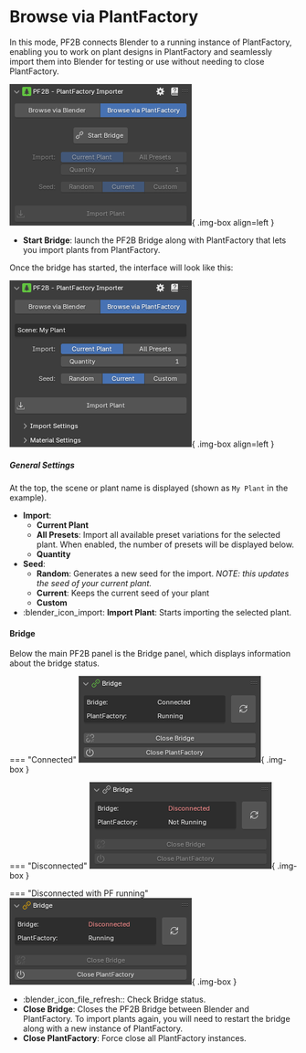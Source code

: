 # Browse via PlantFactory

In this mode, PF2B connects Blender to a running instance of PlantFactory, enabling you to work on plant designs in PlantFactory and seamlessly import them into Blender for testing or use without needing to close PlantFactory.

![Browse via PlantFactory](../images/browse-via-plantfactory_bridge-disconnected_cropped.webp){ .img-box align=left }

- **Start Bridge**: launch the PF2B Bridge along with PlantFactory that lets you import plants from PlantFactory.

<div style="clear:both"></div>

Once the bridge has started, the interface will look like this:

![Browse via PlantFactory](../images/browse-via-plantfactory_bridge-connected.webp){ .img-box align=left }

##### General Settings

At the top, the scene or plant name is displayed (shown as `My Plant` in the example).

- **Import**:
    - **Current Plant**
    - **All Presets**: Import all available preset variations for the selected plant. When enabled, the number of presets will be displayed below.
    - **Quantity**
- **Seed**:
    - **Random**: Generates a new seed for the import. *NOTE: this updates the seed of your current plant.*
    - **Current**: Keeps the current seed of your plant
    - **Custom**
- :blender_icon_import: **Import Plant**: Starts importing the selected plant.

<div style="clear:both"></div>


#### Bridge

Below the main PF2B panel is the Bridge panel, which displays information about the bridge status.

=== "Connected"
    ![Bridge](../images/bridge_connected.webp){ .img-box }

=== "Disconnected"
    ![Bridge](../images/bridge_disconnected.webp){ .img-box }

=== "Disconnected with PF running"
    ![Bridge](../images/bridge_disconnected_pf-running.webp){ .img-box }

- :blender_icon_file_refresh:: Check Bridge status.
- **Close Bridge**: Closes the PF2B Bridge between Blender and PlantFactory. To import plants again, you will need to restart the bridge along with a new instance of PlantFactory.
- **Close PlantFactory**: Force close all PlantFactory instances.